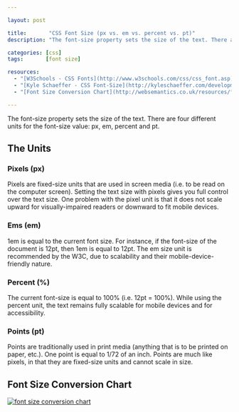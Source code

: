 ```yaml
---

layout: post

title:       "CSS Font Size (px vs. em vs. percent vs. pt)"
description: "The font-size property sets the size of the text. There are four different units for the font-size value: px, em, percent and pt."

categories: [css]
tags:       [font size]

resources:
  - "[W3Schools - CSS Fonts](http://www.w3schools.com/css/css_font.asp)"
  - "[Kyle Schaeffer - CSS Font-Size](http://kyleschaeffer.com/development/css-font-size-em-vs-px-vs-pt-vs/)"
  - "[Font Size Conversion Chart](http://websemantics.co.uk/resources/font_size_conversion_chart/)"

---
```



The font-size property sets the size of the text. There are four different units for the font-size value: px, em, percent and pt.


## The Units


### Pixels (px)

Pixels are fixed-size units that are used in screen media (i.e. to be read on the computer screen).
Setting the text size with pixels gives you full control over the text size.
One problem with the pixel unit is that it does not scale upward for visually-impaired readers or downward to fit mobile devices.


### Ems (em)

1em is equal to the current font size. For instance, if the font-size of the document is 12pt, then 1em is equal to 12pt.
The em size unit is recommended by the W3C, due to scalability and their mobile-device-friendly nature.


### Percent (%)

The current font-size is equal to 100% (i.e. 12pt = 100%).
While using the percent unit, the text remains fully scalable for mobile devices and for accessibility.


### Points (pt)

Points are traditionally used in print media (anything that is to be printed on paper, etc.).
One point is equal to 1/72 of an inch. Points are much like pixels, in that they are fixed-size units and cannot scale in size.


## Font Size Conversion Chart

[![font size conversion chart]({{site.images}}{{page.url}}font-size-conversion-chart.png)]({{site.images}}{{page.url}}font-size-conversion-chart.png)
